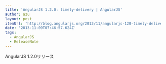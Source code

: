 ```yaml
---
title: 'AngularJS 1.2.0: timely-delivery | AngularJS'
author: azu
layout: post
itemUrl: 'http://blog.angularjs.org/2013/11/angularjs-120-timely-delivery.html'
date: '2013-11-09T07:46:57.624Z'
tags:
  - AngularJS
  - ReleaseNote
---
```

AngularJS 1.2.0リリース
